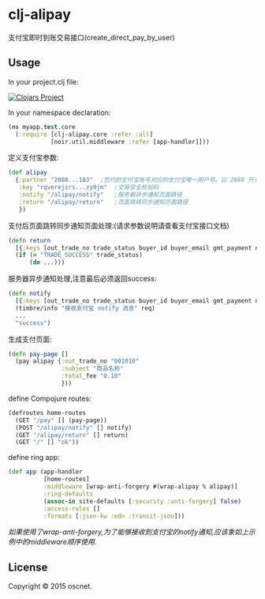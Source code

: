 # clj-alipay

支付宝即时到账交易接口(create_direct_pay_by_user)

## Usage

In your project.clj file:

[![Clojars Project](http://clojars.org/clj-alipay/latest-version.svg)](http://clojars.org/clj-alipay)

In your namespace declaration:

```clojure
(ns myapp.test.core
  (:require [clj-alipay.core :refer :all]
            [noir.util.middleware :refer [app-handler]]))
```

定义支付宝参数:

```clojure
(def alipay
  {:partner "2088...183"  ;签约的支付宝账号对应的支付宝唯一用户号。以 2088 开头的 16 位纯数字组成
   :key "rqverejzrs...zy9jm"  ;交易安全校验码
   :notify "/alipay/notify"   ;服务器异步通知页面路径
   :return "/alipay/return"   ;页面跳转同步通知页面路径
   })

```
支付后页面跳转同步通知页面处理:(请求参数说明请查看支付宝接口文档)

```clojure
(defn return
  [{:keys [out_trade_no trade_status buyer_id buyer_email gmt_payment notify_time total_fee] :as req}]
  (if (= "TRADE_SUCCESS" trade_status)
      (do ...)))
```

服务器异步通知处理,注意最后必须返回success:

```clojure
(defn notify
  [{:keys [out_trade_no trade_status buyer_id buyer_email gmt_payment notify_time total_fee] :as req}]
  (timbre/info "接收支付宝 notify 消息" req)
  ...
  "success")
```

生成支付页面:

```clojure
(defn pay-page []
  (pay alipay {:out_trade_no "001010"
               :subject "商品名称"
               :total_fee "0.10"
               }))
```

define Compojure routes:

```clojure
(defroutes home-routes
  (GET "/pay" [] (pay-page))
  (POST "/alipay/notify" [] notify)
  (GET "/alipay/return" [] return)
  (GET "/" [] "ok"))
```

define ring app:

```clojure
(def app (app-handler
          [home-routes]
          :middleware [wrap-anti-forgery #(wrap-alipay % alipay)]
          :ring-defaults
          (assoc-in site-defaults [:security :anti-forgery] false)
          :access-rules []
          :formats [:json-kw :edn :transit-json]))
```
*如果使用了wrap-anti-forgery,为了能够接收到支付宝的notify通知,应该象如上示例中的middleware顺序使用.*

## License

Copyright © 2015 oscnet.
